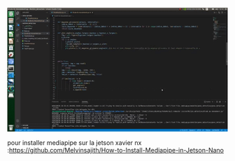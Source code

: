 ![Analyse de la marche](Analyse_de_la_marche.gif)


pour installer mediapipe sur la jetson xavier nx :https://github.com/Melvinsajith/How-to-Install-Mediapipe-in-Jetson-Nano
